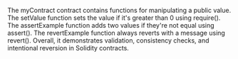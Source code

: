 The myContract contract contains functions for manipulating a public value. The setValue function sets the value if it's greater than 0 using require(). The assertExample function adds two values if they're not equal using assert(). The revertExample function always reverts with a message using revert(). Overall, it demonstrates validation, consistency checks, and intentional reversion in Solidity contracts.
